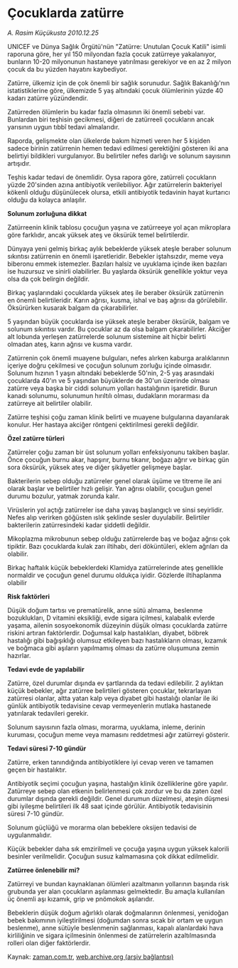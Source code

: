 # Çocuklarda zatürre

*A. Rasim Küçükusta 2010.12.25*

<td class="columnist-detail">
<p>UNICEF ve Dünya Sağlık Örgütü'nün "Zatürre: Unutulan Çocuk Katili" isimli raporuna göre, her yıl 150 milyondan fazla çocuk zatürreye yakalanıyor, bunların 10-20 milyonunun hastaneye yatırılması gerekiyor ve en az 2 milyon çocuk da bu yüzden hayatını kaybediyor.</p>
<p>
<div id="haberMetinDiv">
<p> Zatürre, ülkemiz için de çok önemli bir sağlık sorunudur. Sağlık Bakanlığı'nın istatistiklerine göre, ülkemizde 5 yaş altındaki çocuk ölümlerinin yüzde 40 kadarı zatürre yüzündendir. 
<p> Zatürreden ölümlerin bu kadar fazla olmasının iki önemli sebebi var. Bunlardan biri teşhisin gecikmesi, diğeri de zatürreeli çocukların ancak yarısının uygun tıbbî tedavi almalarıdır.
<p>Raporda, gelişmekte olan ülkelerde bakım hizmeti veren her 5 kişiden sadece birinin zatürrenin hemen tedavi edilmesi gerektiğini gösteren iki ana belirtiyi bildikleri vurgulanıyor. Bu belirtiler nefes darlığı ve solunum sayısının artışıdır.
<p>Teşhis kadar tedavi de önemlidir. Oysa rapora göre, zatürreli çocukların yüzde 20'sinden azına antibiyotik verilebiliyor. Ağır zatürrelerin bakteriyel kökenli olduğu düşünülecek olursa, etkili antibiyotik tedavinin hayat kurtarıcı olduğu da kolayca anlaşılır.
<p><b>Solunum zorluğuna dikkat</b>
<p>Zatürreenin klinik tablosu çocuğun yaşına ve zatürreeye yol açan mikroplara göre farklıdır, ancak yüksek ateş ve öksürük temel belirtilerdir.
<p>Dünyaya yeni gelmiş birkaç aylık bebeklerde yüksek ateşle beraber solunum sıkıntısı zatürrenin en önemli işaretleridir. Bebekler iştahsızdır, meme veya biberonu emmek istemezler. Bazıları halsiz ve uyuklama içinde iken bazıları ise huzursuz ve sinirli olabilirler. Bu yaşlarda öksürük genellikle yoktur veya olsa da çok belirgin değildir.
<p>Birkaç yaşlarındaki çocuklarda yüksek ateş ile beraber öksürük zatürrenin en önemli belirtileridir. Karın ağrısı, kusma, ishal ve baş ağrısı da görülebilir. Öksürürken kusarak balgam da çıkarabilirler.
<p>5 yaşından büyük çocuklarda ise yüksek ateşle beraber öksürük, balgam ve solunum sıkıntısı vardır. Bu çocuklar az da olsa balgam çıkarabilirler. Akciğer alt lobunda yerleşen zatürrelerde solunum sistemine ait hiçbir belirti olmadan ateş, karın ağrısı ve kusma vardır.
<p> Zatürrenin çok önemli muayene bulguları, nefes alırken kaburga aralıklarının içeriye doğru çekilmesi ve çocuğun solunum zorluğu içinde olmasıdır. Solunum hızının 1 yaşın altındaki bebeklerde 50'nin, 2-5 yaş arasındaki çocuklarda 40'ın ve 5 yaşından büyüklerde de 30'un üzerinde olması zatürre veya başka bir ciddi solunum yolları hastalığının işaretidir. Burun kanadı solunumu, solunumun hırıltılı olması, dudakların morarması da zatürreye ait belirtiler olabilir.
<p> Zatürre teşhisi çoğu zaman klinik belirti ve muayene bulgularına dayanılarak konulur. Her hastaya akciğer röntgeni çektirilmesi gerekli değildir.
<p><b>Özel zatürre türleri</b>
<p>Zatürreler çoğu zaman bir üst solunum yolları enfeksiyonunu takiben başlar. Önce çocuğun burnu akar, hapşırır, burnu tıkanır, boğazı ağrır ve birkaç gün sora öksürük, yüksek ateş ve diğer şikâyetler gelişmeye başlar.
<p>Bakterilerin sebep olduğu zatürreler genel olarak üşüme ve titreme ile ani olarak başlar ve belirtiler hızlı gelişir. Yan ağrısı olabilir, çocuğun genel durumu bozulur, yatmak zorunda kalır.
<p>Virüslerin yol açtığı zatürreler ise daha yavaş başlangıçlı ve sinsi seyirlidir. Nefes alıp verirken göğüsten ıslık şeklinde sesler duyulabilir. Belirtiler bakterilerin zatürresindeki kadar şiddetli değildir.
<p>Mikoplazma mikrobunun sebep olduğu zatürrelerde baş ve boğaz ağrısı çok tipiktir. Bazı çocuklarda kulak zarı iltihabı, deri döküntüleri, eklem ağrıları da olabilir.
<p>Birkaç haftalık küçük bebeklerdeki Klamidya zatürrelerinde ateş genellikle normaldir ve çocuğun genel durumu oldukça iyidir. Gözlerde iltihaplanma olabilir
<p><b>Risk faktörleri</b>
<p>Düşük doğum tartısı ve prematürelik, anne sütü almama, beslenme bozuklukları, D vitamini eksikliği, evde sigara içilmesi, kalabalık evlerde yaşama, ailenin sosyoekonomik düzeyinin düşük olması çocuklarda zatürre riskini artıran faktörlerdir. Doğumsal kalp hastalıkları, diyabet, böbrek hastalığı gibi bağışıklığı olumsuz etkileyen bazı hastalıkların olması, kızamık ve boğmaca gibi aşıların yapılmamış olması da zatürre oluşumuna zemin hazırlar.
<p><b>Tedavi evde de yapılabilir</b>
<p>Zatürre, özel durumlar dışında ev şartlarında da tedavi edilebilir. 2 aylıktan küçük bebekler, ağır zatürree belirtileri gösteren çocuklar, tekrarlayan zatürresi olanlar, altta yatan kalp veya diyabet gibi hastalığı olanlar ile iki günlük antibiyotik tedavisine cevap vermeyenlerin mutlaka hastanede yatırılarak tedavileri gerekir.
<p>Solunum sayısının fazla olması, morarma, uyuklama, inleme, derinin kuruması, çocuğun meme veya mamasını reddetmesi ağır zatürreyi gösterir.
<p><b>Tedavi süresi 7-10 gündür</b>
<p>Zatürre, erken tanındığında antibiyotiklere iyi cevap veren ve tamamen geçen bir hastalıktır.
<p>Antibiyotik seçimi çocuğun yaşına, hastalığın klinik özelliklerine göre yapılır. Zatürreye sebep olan etkenin belirlenmesi çok zordur ve bu da zaten özel durumlar dışında gerekli değildir. Genel durumun düzelmesi, ateşin düşmesi gibi iyileşme belirtileri ilk 48 saat içinde görülür. Antibiyotik tedavisinin süresi 7-10 gündür.
<p>Solunum güçlüğü ve morarma olan bebeklere oksijen tedavisi de uygulanmalıdır.
<p>Küçük bebekler daha sık emzirilmeli ve çocuğa yaşına uygun yüksek kalorili besinler verilmelidir. Çocuğun susuz kalmamasına çok dikkat edilmelidir.
<p><b>Zatürree önlenebilir mi?</b>
<p>Zatürreyi ve bundan kaynaklanan ölümleri azaltmanın yollarının başında risk grubunda yer alan çocukların aşılanması gelmektedir. Bu amaçla kullanılan üç önemli aşı kızamık, grip ve pnömokok aşılarıdır.
<p>Bebeklerin düşük doğum ağırlıklı olarak doğmalarının önlenmesi, yenidoğan bebek bakımının iyileştirilmesi (doğumdan sonra sıcak bir ortam ve uygun beslenme), anne sütüyle beslenmenin sağlanması, kapalı alanlardaki hava kirliliğinin ve sigara içilmesinin önlenmesi de zatürrelerin azaltılmasında rolleri olan diğer faktörlerdir. </p></p></p></p></p></p></p></p></p></p></p></p></p></p></p></p></p></p></p></p></p></p></p></p></p></p></p></p></p></p></div>
</p>
<a href="http://web.archive.org/web/20110209022147/mailto:/">
</a></td>

Kaynak: [zaman.com.tr](http://zaman.com.tr/yazar.do?yazino=1069453), [web.archive.org (arşiv bağlantısı)](http://web.archive.org/web/20110209022147/http://www.zaman.com.tr:80/yazar.do?yazino=1069453)
